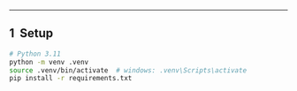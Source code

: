 ---
## 1  Setup
```bash
# Python 3.11
python -m venv .venv
source .venv/bin/activate  # windows: .venv\Scripts\activate
pip install -r requirements.txt